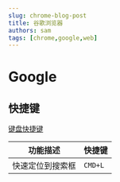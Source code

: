 ```yaml
---
slug: chrome-blog-post
title: 谷歌浏览器
authors: sam
tags: [chrome,google,web]
---
```


# Google

## 快捷键

[键盘快捷键](https://developer.chrome.google.cn/docs/devtools/shortcuts?authuser=4&hl=zh-cn)

|功能描述|快捷键|
| --|--|
| 快速定位到搜索框|`CMD+L`|

